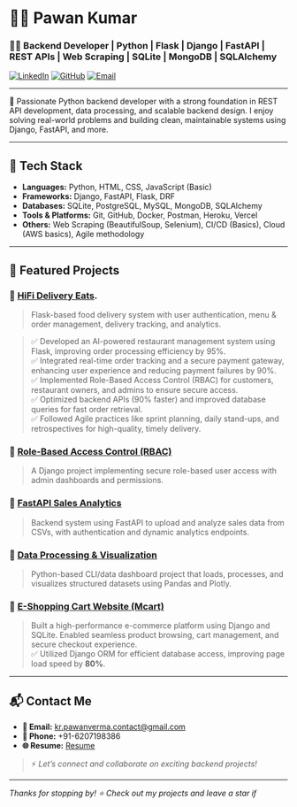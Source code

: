 # 👨‍💻 Pawan Kumar

### 🧑‍💼 Backend Developer | Python | Flask | Django | FastAPI | REST APIs | Web Scraping | SQLite | MongoDB | SQLAlchemy

[![LinkedIn](https://img.shields.io/badge/LinkedIn-Connect-blue?logo=linkedin)](https://www.linkedin.com/in/pawan-python-developer/)
[![GitHub](https://img.shields.io/badge/GitHub-Follow-black?logo=github)](https://github.com/Pawanverma9660)
[![Email](https://img.shields.io/badge/Gmail-Contact-red?logo=gmail)](mailto:kr.pawanverma.contact@gmail.com)

---

🚀 Passionate Python backend developer with a strong foundation in REST API development, data processing, and scalable backend design. I enjoy solving real-world problems and building clean, maintainable systems using Django, FastAPI, and more.

---

## 🔧 Tech Stack

- **Languages:** Python, HTML, CSS, JavaScript (Basic)
- **Frameworks:** Django, FastAPI, Flask, DRF
- **Databases:** SQLite, PostgreSQL, MySQL, MongoDB, SQLAlchemy
- **Tools & Platforms:** Git, GitHub, Docker, Postman, Heroku, Vercel
- **Others:** Web Scraping (BeautifulSoup, Selenium), CI/CD (Basics), Cloud (AWS basics), Agile methodology

---

## 📌 Featured Projects

### 🔹 [HiFi Delivery Eats](https://github.com/Pawanverma9660/HIFIDelivery).
> Flask-based food delivery system with user authentication, menu & order management, delivery tracking, and analytics.

> ✅ Developed an AI-powered restaurant management system using Flask, improving order processing efficiency by 95%.  
> ✅ Integrated real-time order tracking and a secure payment gateway, enhancing user experience and reducing payment failures by 90%.  
> ✅ Implemented Role-Based Access Control (RBAC) for customers, restaurant owners, and admins to ensure secure access.  
> ✅ Optimized backend APIs (90% faster) and improved database queries for fast order retrieval.  
> ✅ Followed Agile practices like sprint planning, daily stand-ups, and retrospectives for high-quality, timely delivery.


### 🔹 [Role-Based Access Control (RBAC)](https://github.com/Pawanverma9660/Role-Based-Access-Control-RBAC)
> A Django project implementing secure role-based user access with admin dashboards and permissions.

### 🔹 [FastAPI Sales Analytics](https://github.com/Pawanverma9660/fastapi-sales-analytics)
> Backend system using FastAPI to upload and analyze sales data from CSVs, with authentication and dynamic analytics endpoints.

### 🔹 [Data Processing & Visualization](https://github.com/Pawanverma9660/Data_Processing-and-Visualization)
> Python-based CLI/data dashboard project that loads, processes, and visualizes structured datasets using Pandas and Plotly.

### 🔹 [E-Shopping Cart Website (Mcart)](https://github.com/Pawanverma9660/mcart)
> Built a high-performance e-commerce platform using Django and SQLite. Enabled seamless product browsing, cart management, and secure checkout experience.  
> ✅ Utilized Django ORM for efficient database access, improving page load speed by **80%**.


---


## 📬 Contact Me

- **📧 Email:** kr.pawanverma.contact@gmail.com  
- **📱 Phone:** +91-6207198386  
- **🌐 Resume:** [Resume](https://www.linkedin.com/posts/pawan-python-developer_resume-activity-7333494311738621952-I9_t?utm_source=share&utm_medium=member_desktop&rcm=ACoAADZeZPwB52rQuXSAEsHvFiUAkqk02vC35NM)

> ⚡ *Let’s connect and collaborate on exciting backend projects!*

---

_Thanks for stopping by! ⭐ Check out my projects and leave a star if_
